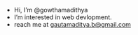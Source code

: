 - Hi, I’m @gowthamadithya
- I’m interested in web devlopment.
- reach me at gautamaditya.b@gmail.com

<!---
gowthamadithya/gowthamadithya is a ✨ special ✨ repository because its `README.md` (this file) appears on your GitHub profile.
You can click the Preview link to take a look at your changes.
--->
